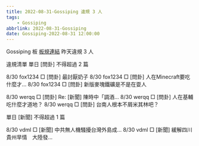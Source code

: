 ```yaml
---
title: 2022-08-31-Gossiping 違規 3 人
tags:
    - Gossiping
abbrlink: 2022-08-31-Gossiping
date: Gossiping-2022-08-31 12:00:00
---
```

Gossiping 板 [板規連結](https://www.ptt.cc/bbs/Gossiping/M.1637425085.A.07D.html)
昨天違規 3 人
<!-- more -->

違規清單
單日 [問卦] 不得超過 2 篇

8/30 fox1234 □ [問卦] 最討厭奶子
8/30 fox1234 □ [問卦] 人在Minecraft要吃什麼才…
8/30 fox1234 □ [問卦] 新版麥塊鐵礦是不是在耍人

8/30 werqq □ [問卦] Re: [新聞] 陳時中「調酒…
8/30 werqq □ [問卦] 人在基輔吃什麼才道地？
8/30 werqq □ [問卦] 台南人根本不屑米其林吧？

單日 [新聞] 不得超過 1 篇

8/30 vdml □ [新聞] 中共無人機騷擾台灣外島成…
8/30 vdml □ [新聞] 緩解四川貴州旱情　大陸發…